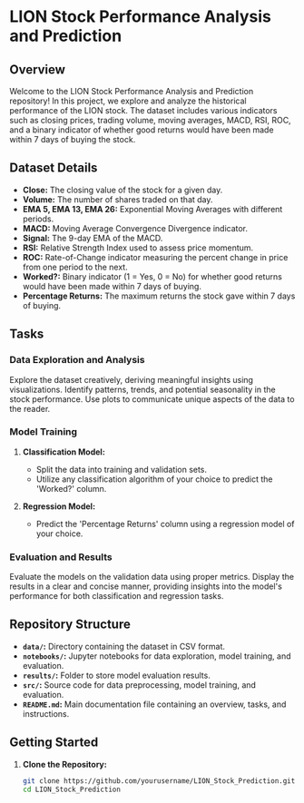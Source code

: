 # LION Stock Performance Analysis and Prediction

## Overview

Welcome to the LION Stock Performance Analysis and Prediction repository! In this project, we explore and analyze the historical performance of the LION stock. The dataset includes various indicators such as closing prices, trading volume, moving averages, MACD, RSI, ROC, and a binary indicator of whether good returns would have been made within 7 days of buying the stock.

## Dataset Details

- **Close:** The closing value of the stock for a given day.
- **Volume:** The number of shares traded on that day.
- **EMA 5, EMA 13, EMA 26:** Exponential Moving Averages with different periods.
- **MACD:** Moving Average Convergence Divergence indicator.
- **Signal:** The 9-day EMA of the MACD.
- **RSI:** Relative Strength Index used to assess price momentum.
- **ROC:** Rate-of-Change indicator measuring the percent change in price from one period to the next.
- **Worked?:** Binary indicator (1 = Yes, 0 = No) for whether good returns would have been made within 7 days of buying.
- **Percentage Returns:** The maximum returns the stock gave within 7 days of buying.

## Tasks

### Data Exploration and Analysis

Explore the dataset creatively, deriving meaningful insights using visualizations. Identify patterns, trends, and potential seasonality in the stock performance. Use plots to communicate unique aspects of the data to the reader.

### Model Training

1. **Classification Model:**
   - Split the data into training and validation sets.
   - Utilize any classification algorithm of your choice to predict the 'Worked?' column.
   
2. **Regression Model:**
   - Predict the 'Percentage Returns' column using a regression model of your choice.

### Evaluation and Results

Evaluate the models on the validation data using proper metrics. Display the results in a clear and concise manner, providing insights into the model's performance for both classification and regression tasks.

## Repository Structure

- **`data/`:** Directory containing the dataset in CSV format.
- **`notebooks/`:** Jupyter notebooks for data exploration, model training, and evaluation.
- **`results/`:** Folder to store model evaluation results.
- **`src/`:** Source code for data preprocessing, model training, and evaluation.
- **`README.md`:** Main documentation file containing an overview, tasks, and instructions.

## Getting Started

1. **Clone the Repository:**

   ```bash
   git clone https://github.com/yourusername/LION_Stock_Prediction.git
   cd LION_Stock_Prediction
